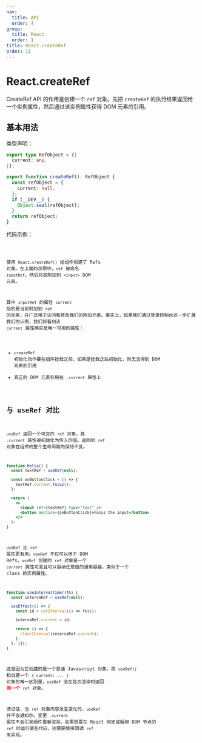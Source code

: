 ```yaml
---
nav:
  title: API
  order: 4
group:
  title: React
  order: 1
title: React.createRef
order: 11
---
```


# React.createRef

CreateRef API 的作用是创建一个 `ref` 对象。先把 `createRef` 的执行结果返回给一个实例属性，然后通过该实例属性获得 DOM 元素的引用。

## 基本用法

类型声明：

```ts
export type RefObject = {|
  current: any,
|};

export function createRef(): RefObject {
  const refObject = {
    current: null,
  };
  if (__DEV__) {
    Object.seal(refObject);
  }
  return refObject;
}
```

代码示例：

<code src="../../../example/createRef/index.tsx" />

使用 `React.createRef()` 给组件创建了 Refs 对象。在上面的示例中，`ref` 被命名 `inputRef`，然后将其附加到 `<input>` DOM 元素。

其中 `inputRef` 的属性 `current` 指的是当前附加到 `ref` 的元素，并广泛用于访问和修改我们的附加元素。事实上，如果我们通过登录控制台进一步扩展我们的示例，我们将看到该 `current` 属性确实是唯一可用的属性：

- `createRef` 初始化动作要在组件挂载之前，如果是挂载之后初始化，则无法得到 DOM 元素的引用
- 真正的 DOM 元素引用在 `.current` 属性上

## 与 useRef 对比

`useRef` 返回一个可变的 `ref` 对象，其 `.current` 属性被初始化为传入的值。返回的 `ref` 对象在组件的整个生命周期内保持不变。

```jsx | pure
function Hello() {
  const textRef = useRef(null);

  const onButtonClick = () => {
    textRef.current.focus();
  };

  return (
    <>
      <input ref={textRef} type="text" />
      <button onClick={onButtonClick}>Focus the input</button>
    </>
  );
}
```

`useRef` 比 `ref` 属性更有用。`useRef` 不仅可以用于 DOM Refs，`useRef` 创建的 `ref` 对象是一个 `current` 属性可变且可以容纳任意值的通用容器，类似于一个 class 的实例属性。

```jsx | pure
function useIntervalTimer(fn) {
  const intervaRef = useRef(null);

  useEffect(() => {
    const id = setInterval(() => fn());

    intervaRef.current = id;

    return () => {
      clearInterval(intervaRef.current);
    };
  }, []);
}
```

这是因为它创建的是一个普通 Javascript 对象。而 `useRef()` 和自建一个 `{ current: ... }` 对象的唯一区别是，`useRef` 会在每次渲染时返回 <strong style="color:red">同一个</strong> `ref` 对象。

请记住，当 `ref` 对象内容发生变化时，`useRef` 并不会通知你。变更 `.current` 属性不会引发组件重新渲染。如果想要在 React 绑定或解绑 DOM 节点的 `ref` 时运行某些代码，则需要使用回调 `ref` 来实现。
